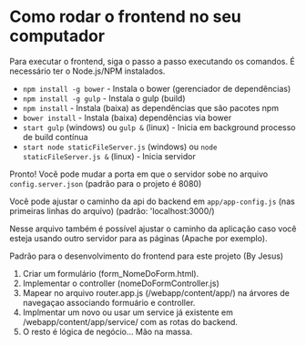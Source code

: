 # Como rodar o frontend no seu computador


Para executar o frontend, siga o passo a passo executando os comandos.
É necessário ter o Node.js/NPM instalados.

- `npm install -g bower` - Instala o bower (gerenciador de dependências)
- `npm install -g gulp` - Instala o gulp (build)
- `npm install` - Instala (baixa) as dependências que são pacotes npm
- `bower install` - Instala (baixa) dependências via bower
- `start gulp` (windows) ou `gulp &` (linux) - Inicia em background processo de build contínua
- `start node staticFileServer.js` (windows) ou `node staticFileServer.js &` (linux) - Inicia servidor

Pronto! Você pode mudar a porta em que o servidor sobe no arquivo `config.server.json` (padrão para o projeto é 8080)

Você pode ajustar o caminho da api do backend em `app/app-config.js` (nas primeiras linhas do arquivo)
(padrão: 'localhost:3000/)

Nesse arquivo também é possível ajustar o caminho da aplicação caso você esteja usando outro servidor
para as páginas (Apache por exemplo).

Padrão para o desenvolvimento do frontend para este projeto (By Jesus)
1. Criar um formulário (form_NomeDoForm.html).
2. Implementar o controller (nomeDoFormController.js)
3. Mapear no arquivo router.app.js (/webapp/content/app/) na árvores de navegaçao associando formuário e controller.
4. Implmentar um novo ou usar um service já existente em /webapp/content/app/service/ com as rotas do backend.
5. O resto é lógica de negócio... Mão na massa.
